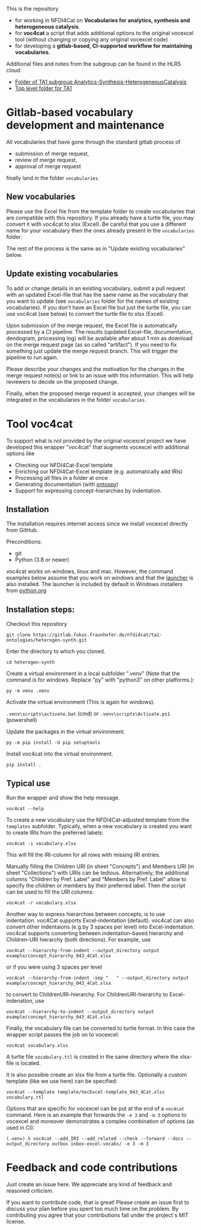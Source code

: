This is the repository
- for working in NFDI4Cat on **Vocabularies for analytics, synthesis and heterogeneous catalysis**.
- for **voc4cat** a script that adds additional options to the original vocexcel tool (without changing or copying any original vocexcel code)
- for developing a **gitlab-based, CI-supported workflow for maintaining vocabularies.**

Additional files and notes from the subgroup can be found in the HLRS cloud:

 * [Folder of TA1 subgroup Analytics-Synthesis-HeterogeneousCatalysis](https://edocs.hlrs.de/nextcloud/apps/files/?dir=/NFDI4Cat/Project-related%20activities/Task%20Areas/TA1/Subgroup_Analytics-Synthesis-HeterogCatalysis&fileid=155479)
 * [Top level folder for TA1](https://edocs.hlrs.de/nextcloud/apps/files/?dir=/NFDI4Cat/Project-related%20activities/Task%20Areas/TA1&fileid=96729)

# Gitlab-based vocabulary development and maintenance

All vocabularies that have gone through the standard gitlab process of 

- submission of merge request,
- review of merge request,
- approval of merge request

finally land in the folder `vocabularies`.

## New vocabularies

Please use the Excel file from the template folder to create vocabularies that are compatible with this repository. If you already have a turtle file, you may convert it with voc4cat to xlsx (Excel). Be careful that you use a different name for your vocabulary then the ones already present in the `vocabularies` folder.

The rest of the process is the same as in "Update existing vocabularies" below.

## Update existing vocabularies

To add or change details in an existing vocabulary, submit a pull request with an updated Excel-file that has the same name as the vocabulary that you want to update (see `vocabularies` folder for the names of existing vocabularies). If you don't have an Excel file but just the turtle file, you can use voc4cat (see below) to convert the turtle file to xlsx (Excel).

Upon submission of the merge request, the Excel file is automatically processed by a CI pipeline. The results (updated Excel-file, documentation, dendogram, processing log) will be available after about 1 min as download on the merge request page (as so called "artifact"). If you need to fix something just update the merge request branch. This will trigger the pipeline to run again.

Please describe your changes and the motivation for the changes in the merge request note(s) or link to an issue with this information. This will help reviewers to decide on the proposed change.

Finally, when the proposed merge request is accepted, your changes will be integrated in the vocabularies in the folder `vocabularies`.


# Tool voc4cat

To support what is not provided by the original vocexcel project we have developed this wrapper "voc4cat" that augments vocexcel with additional options like
- Checking our NFDI4Cat-Excel template 
- Enriching our NFDI4Cat-Excel template (e.g. automatically add IRIs)
- Processing all files in a folder at once
- Generating documentation (with [ontospy](http://lambdamusic.github.io/Ontospy/))
- Support for expressing concept-hierarchies by indentation.


## Installation

The installation requires internet access since we install vocexcel directly from GitHub.

Preconditions:
 * git
 * Python (3.8 or newer)
 
voc4cat works on windows, linux and mac. However, the command examples below assume that you work on windows and that the [launcher](https://docs.python.org/3.10/using/windows.html#python-launcher-for-windows) is also installed. The launcher is included by default in Windows installers from [python.org](https://www.python.org/downloads/)


## Installation steps:

Checkout this repository

`git clone https://gitlab.fokus.fraunhofer.de/nfdi4cat/ta1-ontologies/heterogen-synth.git`

Enter the directory to which you cloned.

`cd heterogen-synth`
 
Create a virtual environment in a local subfolder ".venv" (Note that the command is for windows. Replace "py" with "python3" on other platforms.):

`py -m venv .venv`

Activate the virtual environment (This is again for windows).

`.venv\scripts\activate.bat` (cmd) or `.venv\scripts\Activate.ps1` (powershell)

Update the packages in the virtual environment.

`py -m pip install -U pip setuptools`

Install voc4cat into the virtual environment.

`pip install .`


## Typical use

Run the wrapper and show the help message.

`voc4cat --help`

To create a new vocabulary use the NFDI4Cat-adjusted template from the  `templates` subfolder. Typically, when a new vocabulary is created you want to create IRIs from the preferred labels:

`voc4cat -i vocabulary.xlsx`

This will fill the IRI-column for all rows with missing IRI entries.

Manually filling the Children URI (in sheet "Concepts") and Members URI (in sheet "Collections") with URIs can be tedious. Alternatively, the additional columns "Children by Pref. Label" and "Members by Pref. Label" allow to specify the children or members by their preferred label. Then the script can be used to fill the URI columns:

`voc4cat -r vocabulary.xlsx`

Another way to express hierarchies between concepts, is to use indentation. voc4Cat supports Excel-indentation (default). voc4cat can also convert other indentaions (e.g.by 3 spaces per level) into Excel-indentation. voc4cat supports converting between  indentation-based hierarchy and Children-URI hierarchy (both directions). For example, use

`voc4cat --hierarchy-from-indent --output_directory output example/concept_hierarchy_043_4Cat.xlsx`

or if you were using 3 spaces per level

`voc4cat --hierarchy-from-indent -sep "   " --output_directory output example/concept_hierarchy_043_4Cat.xlsx`

to convert to ChildrenURI-hierarchy. For ChildrenURI-hierarchy to Excel-indenation, use

`voc4cat --hierarchy-to-indent --output_directory output example/concept_hierarchy_043_4Cat.xlsx`

Finally, the vocabulary file can be converted to turtle format. In this case the wrapper script passes the job on to vocexcel:

`voc4cat vocabulary.xlsx`

A turtle file `vocabulary.ttl` is created in the same directory where the xlsx-file is located.

It is also possible create an xlsx file from a turtle file. Optionally a custom template (like we use here) can be specified:

`voc4cat --template template/VocExcel-template_043_4Cat.xlsx vocabulary.ttl`

Options that are specific for vocexcel can be put at the end of a `voc4cat` command. Here is an example that forwards the `-e 3` and `-m 3` options to vocexcel and moreover demonstrates a complex combination of options (as used in CI):

`(.venv) λ voc4cat --add_IRI --add_related --check --forward --docs --output_directory outbox inbox-excel-vocabs/ -e 3 -m 3`


# Feedback and code contributions

Just create an issue here. We appreciate any kind of feedback and reasoned criticism.

If you want to contribute code, that is great! Please create an issue first to discuss your plan before you spent too much time on the problem. By contributing you agree that your contributions fall under the project´s MIT license.
